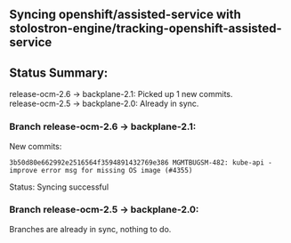## Syncing openshift/assisted-service with stolostron-engine/tracking-openshift-assisted-service

## Status Summary:

release-ocm-2.6 -> backplane-2.1: Picked up 1 new commits.  
release-ocm-2.5 -> backplane-2.0: Already in sync.  

### Branch release-ocm-2.6 -> backplane-2.1:

New commits:

```
3b50d80e662992e2516564f3594891432769e386 MGMTBUGSM-482: kube-api - improve error msg for missing OS image (#4355)
```

Status: Syncing successful

### Branch release-ocm-2.5 -> backplane-2.0:

Branches are already in sync, nothing to do.
